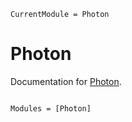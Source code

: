```@meta
CurrentModule = Photon
```

# Photon

Documentation for [Photon](https://github.com/MKAbdElrahman/Photon.jl).

```@index
```

```@autodocs
Modules = [Photon]
```
